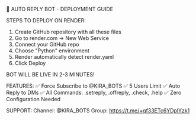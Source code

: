 🚀 AUTO REPLY BOT - DEPLOYMENT GUIDE

STEPS TO DEPLOY ON RENDER:

1. Create GitHub repository with all these files
2. Go to render.com → New Web Service
3. Connect your GitHub repo
4. Choose "Python" environment
5. Render automatically detect render.yaml
6. Click Deploy

BOT WILL BE LIVE IN 2-3 MINUTES!

FEATURES:
✅ Force Subscribe to @KIRA_BOTS
✅ 5 Users Limit
✅ Auto Reply to DMs
✅ All Commands: .setreply, .offreply, .check, .help
✅ Zero Configuration Needed

SUPPORT:
Channel: @KIRA_BOTS
Group: https://t.me/+qf33ETc6YDplYzk1
